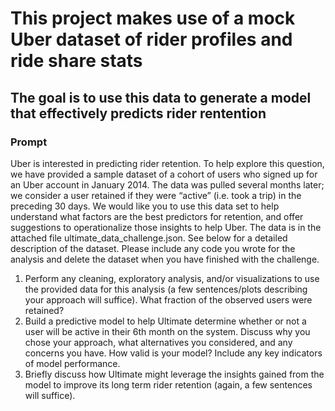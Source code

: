 # This project makes use of a mock Uber dataset of rider profiles and ride share stats
## The goal is to use this data to generate a model that effectively predicts rider rentention

### Prompt
Uber is interested in predicting rider retention. To help explore this question, we have provided a sample dataset of a cohort of users who signed up for an Uber account in January 2014. The data was pulled several months later; we consider a user retained if they were “active” (i.e. took a trip) in the preceding 30 days.
We would like you to use this data set to help understand what factors are the best predictors for retention, and offer suggestions to operationalize those insights to help Uber.
The data is in the attached file ultimate_data_challenge.json. See below for a detailed description of the dataset. Please include any code you wrote for the analysis and delete the dataset when you have finished with the challenge.
1. Perform any cleaning, exploratory analysis, and/or visualizations to use the provided data for this analysis (a few sentences/plots describing your approach will suffice). What fraction of the observed users were retained?
2. Build a predictive model to help Ultimate determine whether or not a user will be active in their 6th month on the system. Discuss why you chose your approach, what alternatives you considered, and any concerns you have. How valid is your model? Include any key indicators of model performance.
3. Briefly discuss how Ultimate might leverage the insights gained from the model to improve its long term rider retention (again, a few sentences will suffice).
